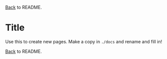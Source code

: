 [Back](../README.md) to README.  

# Title
Use this to create new pages.
Make a copy in `./docs` and rename and fill in!

[Back](../README.md) to README.  
